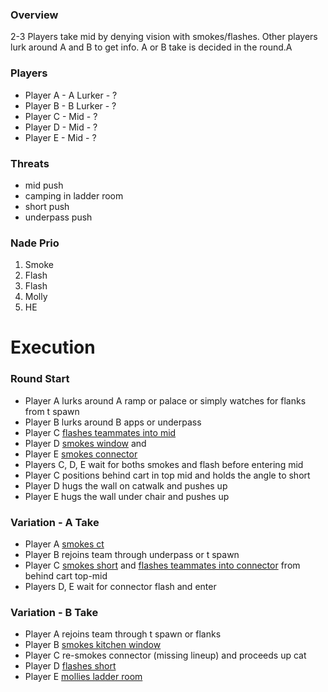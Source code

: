 ### Overview
2-3 Players take mid by denying vision with smokes/flashes. Other players lurk around A and B to get info. A or B take is decided in the round.A

### Players
- Player A - A Lurker - ?
- Player B - B Lurker - ?
- Player C - Mid - ?
- Player D - Mid - ?
- Player E - Mid - ?

### Threats
- mid push
- camping in ladder room
- short push
- underpass push

### Nade Prio
1. Smoke
2. Flash
3. Flash
4. Molly
5. HE

# Execution
### Round Start
- Player A lurks around A ramp or palace or simply watches for flanks from t spawn
- Player B lurks around B apps or underpass
- Player C [flashes teammates into mid](https://csnades.gg/mirage/flashbangs/mid-from-outside-t-apts)
- Player D [smokes window](https://csnades.gg/mirage/smokes/window-from-t-spawn-d) and 
- Player E [smokes connector](https://csnades.gg/mirage/smokes/connector-from-t-spawn-b)
- Players C, D, E wait for boths smokes and flash before entering mid
- Player C positions behind cart in top mid and holds the angle to short
- Player D hugs the wall on catwalk and pushes up
- Player E hugs the wall under chair and pushes up

### Variation - A Take
- Player A [smokes ct](https://csnades.gg/mirage/smokes/ticket-booth-from-a-ramp)
- Player B rejoins team through underpass or t spawn
- Player C [smokes short](https://csnades.gg/mirage/smokes/catwalk-from-top-mid) and [flashes teammates into connector](https://csnades.gg/mirage/flashbangs/connector-from-top-mid-boxes) from behind cart top-mid
- Players D, E wait for connector flash and enter

### Variation - B Take
- Player A rejoins team through t spawn or flanks
- Player B [smokes kitchen window](https://csnades.gg/mirage/smokes/market-window-from-back-alley)
- Player C re-smokes connector (missing lineup) and proceeds up cat
- Player D [flashes short](https://csnades.gg/mirage/flashbangs/b-short-from-catwalk)
- Player E [mollies ladder room](https://csnades.gg/mirage/molotovs/top-ladder-from-under-chair)


